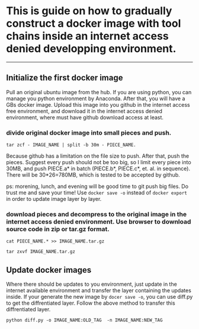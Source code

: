 # This is guide on how to gradually construct a docker image with tool chains inside an internet access denied developping environment.
----

## Initialize the first docker image

Pull an original ubuntu image from the hub. If you are using python, you can manage you python environment by Anaconda. After that, you will have a GBs docker image. Upload this image into you github in the internet access free environment, and download it in the internet access denied environment, where must have github download access at least.

### divide original docker image into small pieces and push. 

```tar zcf - IMAGE_NAME | split -b 30m - PIECE_NAME. ```
 
Because github has a limitation on the file size to push. After that, push the pieces. Suggest every push should not be too big, so I limit every piece into 30MB, and push PIECE.a* in batch (PIECE.b*, PIECE.c*, et. al. in sequence). There will be 30*26=780MB, which is tested to be accepted by github. 

ps: morening, lunch, and evening will be good time to git push big files. Do trust me and save your time!
Use `docker save -o` instead of `docker export` in order to update image layer by layer. 


### download pieces and decompress to the original image in the internet access denied environment. Use browser to download source code in zip or tar.gz format.

```cat PIECE_NAME.* >> IMAGE_NAME.tar.gz```

```tar zxvf IMAGE_NAME.tar.gz ```

## Update docker images

Where there should be updates to you environment, just update in the internet available environment and transfer the layer containing the updates inside. If your generate the new image by `docer save -o`, you can use diff.py to get the diffrentiated layer. Follow the above method to transfer this diffrentiated layer.

```python diff.py -o IMAGE_NAME:OLD_TAG  -n IMAGE_NAME:NEW_TAG```





